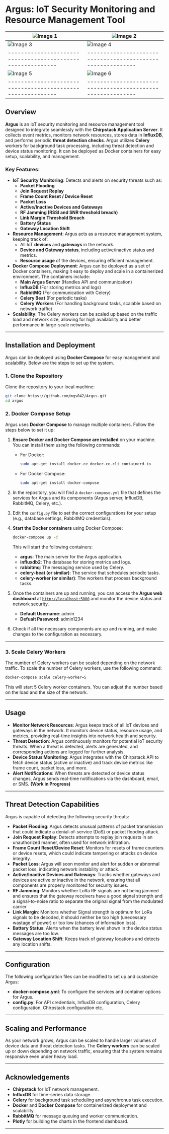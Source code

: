 # **Argus: IoT Security Monitoring and Resource Management Tool**

| ![Image 1](src/static/assets/images/examples/example1.jpg) | ![Image 2](src/static/assets/images/examples/example2.jpg) |
|-----------------------------------------------------------|-----------------------------------------------------------|
| ![Image 3](src/static/assets/images/examples/example3.jpg) | ![Image 4](src/static/assets/images/examples/example4.jpg) |
|-----------------------------------------------------------|-----------------------------------------------------------|
| ![Image 5](src/static/assets/images/examples/example5.jpg) | ![Image 6](src/static/assets/images/examples/example6.jpg) |
|-----------------------------------------------------------|-----------------------------------------------------------|


## **Overview**

**Argus** is an IoT security monitoring and resource management tool designed to integrate seamlessly with the **Chirpstack Application Server**. It collects event metrics, monitors network resources, stores data in **InfluxDB**, and performs periodic **threat detection checks**. Argus utilizes **Celery** workers for background task processing, including threat detection and device status monitoring. It can be deployed as Docker containers for easy setup, scalability, and management.

### **Key Features:**

- **IoT Security Monitoring**: Detects and alerts on security threats such as:
    - **Packet Flooding**
    - **Join Request Replay**
    - **Frame Count Reset / Device Reset**
    - **Packet Loss**
    - **Active/Inactive Devices and Gateways**
    - **RF Jamming (RSSI and SNR threshold breach)**
    - **Link Margin Threshold Breach**
    - **Battery Status**
    - **Gateway Location Shift**
- **Resource Management**: Argus acts as a resource management system, keeping track of:
    - All IoT **devices** and **gateways** in the network.
    - **Device and Gateway status**, including active/inactive status and metrics.
    - **Resource usage** of the devices, ensuring efficient management.
- **Docker Compose Deployment**: Argus can be deployed as a set of Docker containers, making it easy to deploy and scale in a containerized environment. The containers include:
    - **Main Argus Server** (Handles API and communication)
    - **InfluxDB** (For storing metrics and logs)
    - **RabbitMQ** (For communication with Celery)
    - **Celery Beat** (For periodic tasks)
    - **Celery Workers** (For handling background tasks, scalable based on network traffic)
- **Scalability**: The Celery workers can be scaled up based on the traffic load and network size, allowing for high availability and better performance in large-scale networks.

---

## **Installation and Deployment**

Argus can be deployed using **Docker Compose** for easy management and scalability. Below are the steps to set up the system.

### **1. Clone the Repository**

Clone the repository to your local machine:

```bash
git clone https://github.com/mgs042/Argus.git
cd argus
```

### **2. Docker Compose Setup**

Argus uses **Docker Compose** to manage multiple containers. Follow the steps below to set it up:

1. **Ensure Docker and Docker Compose are installed** on your machine. You can install them using the following commands:
    - For Docker:
        
        ```bash
        sudo apt-get install docker-ce docker-ce-cli containerd.io
        ```
        
    - For Docker Compose:
        
        ```bash
        sudo apt-get install docker-compose
        ```
        
2. In the repository, you will find a `docker-compose.yml` file that defines the services for Argus and its components (Argus server, InfluxDB, RabbitMQ, Celery, etc.).
3. Edit the `config.py` file to set the correct configurations for your setup (e.g., database settings, RabbitMQ credentials).
4. **Start the Docker containers** using Docker Compose:
    
    ```bash
    docker-compose up -d
    ```
    
    This will start the following containers:
    
    - **argus**: The main server for the Argus application.
    - **influxdb2**: The database for storing metrics and logs.
    - **rabbitmq**: The messaging service used by Celery.
    - **celery-beat (or similar)**: The service that schedules periodic tasks.
    - **celery-worker (or similar)**: The workers that process background tasks.
5. Once the containers are up and running, you can access the **Argus web dashboard** at [`http://localhost:5000`](http://localhost:5000) and monitor the device status and network security.

    - **Default Username**: admin
    - **Defualt Password**: admin1234
6. Check if all the necessary components are up and running, and make changes to the configuration as necessary.
---
### **3. Scale Celery Workers**

The number of Celery workers can be scaled depending on the network traffic. To scale the number of Celery workers, use the following command:

```bash
docker-compose scale celery-worker=5
```

This will start 5 Celery worker containers. You can adjust the number based on the load and the size of the network.

---

## **Usage**

- **Monitor Network Resources**: Argus keeps track of all IoT devices and gateways in the network. It monitors device status, resource usage, and metrics, providing real-time insights into network health and security.
- **Threat Detection**: Argus continuously monitors for potential IoT security threats. When a threat is detected, alerts are generated, and corresponding actions are logged for further analysis.
- **Device Status Monitoring**: Argus integrates with the Chirpstack API to fetch device status (active or inactive) and track device metrics like frame count, packet loss, and more.
- **Alert Notifications**: When threats are detected or device status changes, Argus sends real-time notifications via the dashboard, email, or SMS. **(Work in Progress)**

---

## **Threat Detection Capabilities**

Argus is capable of detecting the following security threats:

- **Packet Flooding**: Argus detects unusual patterns of packet transmission that could indicate a denial-of-service (DoS) or packet flooding attack.
- **Join Request Replay**: Detects attempts to replay join requests in an unauthorized manner, often used for network infiltration.
- **Frame Count Reset/Device Reset**: Monitors for resets of frame counters or device resets, which could indicate tampering or attacks on device integrity.
- **Packet Loss**: Argus will soon monitor and alert for sudden or abnormal packet loss, indicating network instability or attack.
- **Active/Inactive Devices and Gateways**: Tracks whether gateways and devices are active or inactive in the network, ensuring that all components are properly monitored for security issues.
- **RF Jamming**: Monitors whether LoRa RF signals are not being jammed and ensures that the gateway receivers have a good signal strength and a signal-to-noise ratio to separate the original signal from the modulated carrier
- **Link Margin**: Monitors whether Signal strength is optimum for LoRa signals to be decoded, it should neither be too high (unecessary wastage of power) or too low (chances of information loss).
- **Battery Status**: Alerts when the battery level shown in the device status messages are too low.
- **Gateway Location Shift**: Keeps track of gateway locations and detects any location shifts.

---

## **Configuration**

The following configuration files can be modified to set up and customize Argus:

- **docker-compose.yml**: To configure the services and container options for Argus.
- **config.py**: For API credentials, InfluxDB configuration, Celery configuration, Chirpstack configuration etc..

---

## **Scaling and Performance**

As your network grows, Argus can be scaled to handle larger volumes of device data and threat detection tasks. The **Celery workers** can be scaled up or down depending on network traffic, ensuring that the system remains responsive even under heavy load.

---

## **Acknowledgements**

- **Chirpstack** for IoT network management.
- **InfluxDB** for time-series data storage.
- **Celery** for background task scheduling and asynchronus task execution.
- **Docker** and **Docker Compose** for containerized deployment and scalability.
- **RabbitMQ** for message queuing and worker communication.
- **Plotly** for building the charts in the frontend dashboard.

---
